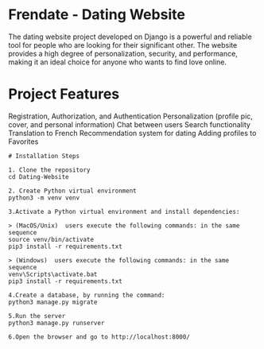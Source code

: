 # Frendate - Dating Website
The dating website project developed on Django is a powerful and reliable tool for people who are 
looking for their significant other. The website provides a high degree of personalization, 
security, and performance, making it an ideal choice for anyone who wants to find love online.


# Project Features
Registration, Authorization, and Authentication
Personalization (profile pic, cover, and personal information)
Chat between users
Search functionality
Translation to French
Recommendation system for dating
Adding profiles to Favorites

```
# Installation Steps

1. Clone the repository 
cd Dating-Website
  
2. Create Python virtual environment  
python3 -m venv venv  
  
3.Activate a Python virtual environment and install dependencies:  

> (MacOS/Unix)  users execute the following commands: in the same sequence
source venv/bin/activate  
pip3 install -r requirements.txt
  
> (Windows)  users execute the following commands: in the same sequence
venv\Scripts\activate.bat  
pip3 install -r requirements.txt  
  
4.Create a database, by running the command:  
python3 manage.py migrate  
    
5.Run the server  
python3 manage.py runserver  
  
6.Open the browser and go to http://localhost:8000/

```

